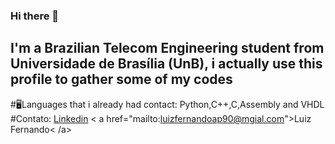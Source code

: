 ### Hi there 👋
## I'm a Brazilian Telecom Engineering student from Universidade de Brasília (UnB), i actually use this profile to gather some of my codes
#🖥️Languages that i already had contact: Python,C++,C,Assembly and VHDL
#Contato: [Linkedin](https://www.linkedin.com/in/luiz-fernando-28aa5417a/) < a href="mailto:luizfernandoap90@mgial.com">Luiz Fernando< /a>
<!--
**LeFosq/Lefosq** is a ✨ _special_ ✨ repository because its `README.md` (this file) appears on your GitHub profile.

Here are some ideas to get you started:

- 🔭 I’m currently working on ...
- 🌱 I’m currently learning ...
- 👯 I’m looking to collaborate on ...
- 🤔 I’m looking for help with ...
- 💬 Ask me about ...
- 📫 How to reach me: ...
- 😄 Pronouns: ...
- ⚡ Fun fact: ...
-->

